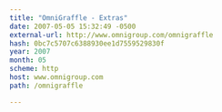 ```yaml
---
title: "OmniGraffle - Extras"
date: 2007-05-05 15:32:49 -0500
external-url: http://www.omnigroup.com/omnigraffle
hash: 0bc7c5707c6388930ee1d7559529830f
year: 2007
month: 05
scheme: http
host: www.omnigroup.com
path: /omnigraffle

---
```



